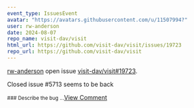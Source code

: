 ```yaml
---
event_type: IssuesEvent
avatar: "https://avatars.githubusercontent.com/u/11507994?"
user: rw-anderson
date: 2024-08-07
repo_name: visit-dav/visit
html_url: https://github.com/visit-dav/visit/issues/19723
repo_url: https://github.com/visit-dav/visit
---
```


<a href='https://github.com/rw-anderson' target='_blank'>rw-anderson</a> open issue <a href='https://github.com/visit-dav/visit/issues/19723' target='_blank'>visit-dav/visit#19723</a>.

<p>Closed issue #5713 seems to be back</p><small>### Describe the bug...</small><a href='https://github.com/visit-dav/visit/issues/19723' target='_blank'>View Comment</a>
